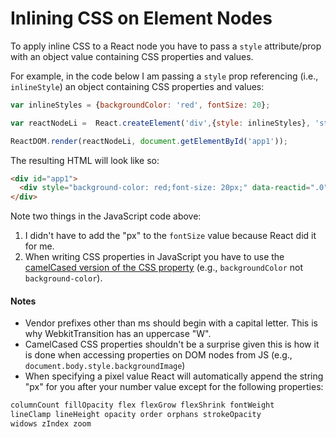 # Inlining CSS on Element Nodes

To apply inline CSS to a React node you have to pass a `style` attribute/prop with an object value containing CSS properties and values.

For example, in the code below I am passing a `style` prop referencing (i.e., `inlineStyle`) an object containing CSS properties and values:

```js
var inlineStyles = {backgroundColor: 'red', fontSize: 20};

var reactNodeLi =  React.createElement('div',{style: inlineStyles}, 'styled')

ReactDOM.render(reactNodeLi, document.getElementById('app1'));
```

The resulting HTML will look like so:

```html
<div id="app1">
  <div style="background-color: red;font-size: 20px;" data-reactid=".0">styled</div>
</div>
```

Note two things in the JavaScript code above:

1. I didn't have to add the "px" to the `fontSize` value because React did it for me.
2. When writing CSS properties in JavaScript you have to use the [camelCased version of the CSS property](https://www.w3.org/TR/DOM-Level-2-Style/css.html#CSS-ElementCSSInlineStyle) (e.g., `backgroundColor` not `background-color`).

#### Notes

* Vendor prefixes other than ms should begin with a capital letter. This is why WebkitTransition has an uppercase "W".
* CamelCased CSS properties shouldn't be a surprise given this is how it is done when accessing properties on DOM nodes from JS (e.g., `document.body.style.backgroundImage`)
* When specifying a pixel value React will automatically append the string "px" for you after your number value except for the following properties:

```html
columnCount fillOpacity flex flexGrow flexShrink fontWeight 
lineClamp lineHeight opacity order orphans strokeOpacity 
widows zIndex zoom
```
